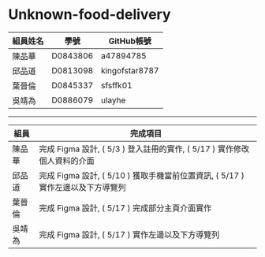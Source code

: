 # Unknown-food-delivery

| 組員姓名 | 學號     | GitHub帳號     |
| -------- | -------- | -------------- |
| 陳品華   | D0843806 | a47894785      |
| 邱品道   | D0813098 | kingofstar8787 |
| 葉晉倫   | D0845337 | sfsffk01       |
| 吳靖為   | D0886079 | ulayhe         |

---  

|組員|完成項目|
| - | -|
|陳品華|完成 Figma 設計, ( 5/3 ) 登入註冊的實作, ( 5/17 ) 實作修改個人資料的介面|
| 邱品道   | 完成 Figma 設計, ( 5/10 ) 獲取手機當前位置資訊, ( 5/17 ) 實作左邊以及下方導覽列 |
| 葉晉倫   | 完成 Figma 設計, ( 5/17 ) 完成部分主頁介面實作 |
| 吳靖為   | 完成 Figma 設計, ( 5/17 ) 實作左邊以及下方導覽列 |
